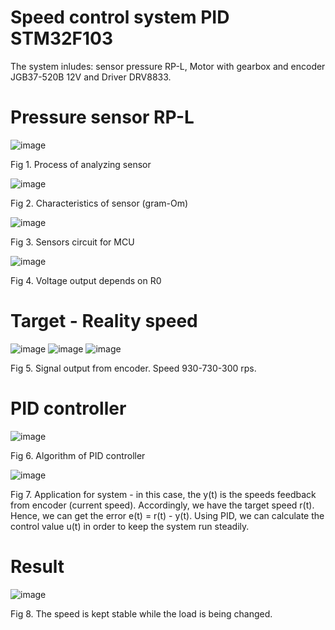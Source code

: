 # Speed control system PID STM32F103
The system inludes: sensor pressure RP-L, Motor with gearbox and encoder JGB37-520B 12V and Driver DRV8833.

# Pressure sensor RP-L
![image](https://github.com/Ngoc-Phu-Nguyen/Speed-control-system-PID-STM32F103/assets/167606858/90b0a555-34ee-4002-a115-f9aa3b8aa5d5)

Fig 1. Process of analyzing sensor

![image](https://github.com/Ngoc-Phu-Nguyen/Speed-control-system-PID-STM32F103/assets/167606858/e5059043-de73-4c75-a2da-323192986a01)

Fig 2. Characteristics of sensor (gram-Om)

![image](https://github.com/Ngoc-Phu-Nguyen/Speed-control-system-PID-STM32F103/assets/167606858/419ae8d1-b30e-4e95-8811-1ed52ad813dd)

Fig 3. Sensors circuit for MCU

![image](https://github.com/Ngoc-Phu-Nguyen/Speed-control-system-PID-STM32F103/assets/167606858/3278990f-a5d1-44e7-9f41-27335e84ec20)

Fig 4. Voltage output depends on R0

# Target - Reality speed 

![image](https://github.com/Ngoc-Phu-Nguyen/Speed-control-system-PID-STM32F103/assets/167606858/75d81b1f-717e-4536-896a-fad9a6f3bc27)
![image](https://github.com/Ngoc-Phu-Nguyen/Speed-control-system-PID-STM32F103/assets/167606858/59140a50-1702-42b8-8740-b1fb02b8e970)
![image](https://github.com/Ngoc-Phu-Nguyen/Speed-control-system-PID-STM32F103/assets/167606858/b8433459-0465-4601-9e9b-2cf74a35409c)

Fig 5. Signal output from encoder. Speed 930-730-300 rps. 

# PID controller

![image](https://github.com/Ngoc-Phu-Nguyen/Speed-control-system-PID-STM32F103/assets/167606858/e39fc099-b110-4133-8553-65ac58384b77)

Fig 6. Algorithm of PID controller

![image](https://github.com/Ngoc-Phu-Nguyen/Speed-control-system-PID-STM32F103/assets/167606858/4c8cbf7d-22ed-41c7-a2a4-421673206d2f)

Fig 7. Application for system - in this case, the y(t) is the speeds feedback from encoder (current speed). Accordingly, we have the target speed r(t). Hence, we can get the error e(t) = r(t) - y(t). Using PID, we can calculate the control value u(t) in order to keep the system run steadily.  

# Result 

![image](https://github.com/Ngoc-Phu-Nguyen/Speed-control-system-PID-STM32F103/assets/167606858/9162eea6-59e2-4c87-9f31-b8154d1bf17e)

Fig 8. The speed is kept stable while the load is being changed. 
